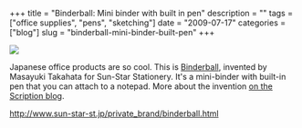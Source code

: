 +++
title = "Binderball: Mini binder with built in pen"
description = ""
tags = ["office supplies", "pens", "sketching"]
date = "2009-07-17"
categories = ["blog"]
slug = "binderball-mini-binder-built-pen"
+++



  <div class="notebook-screenshot"><a href="http://www.sun-star-st.jp/private_brand/binderball.html"><img src="/media/bluga/wt4a607702798c7_0.jpg"/></a></div><p>Japanese office products are so cool. This is <a href="http://www.sun-star-st.jp/private_brand/binderball.html">Binderball</a>, invented by Masayuki Takahata for Sun-Star Stationery. It's a mini-binder with built-in pen that you can attach to a notepad. More about the invention <a href="http://moleskine.vox.com/library/post/binder-ball-by-masayuki-takahata-高畑正幸.html">on the Scription blog</a>.</p>
    
  <a href="http://www.sun-star-st.jp/private_brand/binderball.html">http://www.sun-star-st.jp/private_brand/binderball.html</a>
